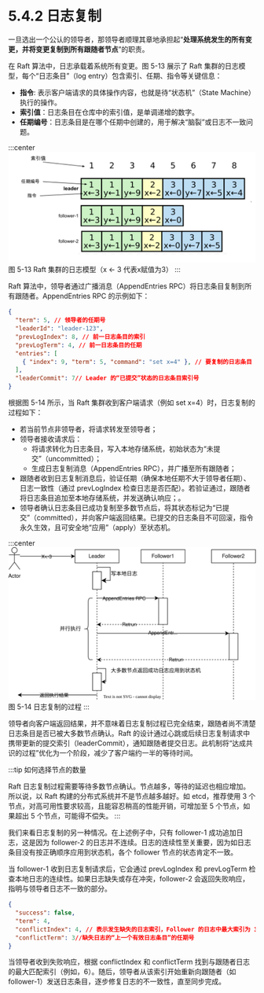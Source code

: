# 5.4.2 日志复制

一旦选出一个公认的领导者，那领导者顺理其章地承担起“**处理系统发生的所有变更，并将变更复制到所有跟随者节点**”的职责。

在 Raft 算法中，日志承载着系统所有变更。图 5-13 展示了 Raft 集群的日志模型，每个“日志条目”（log entry）包含索引、任期、指令等关键信息：

- **指令**: 表示客户端请求的具体操作内容，也就是待“状态机”（State Machine）执行的操作。
- **索引值**：日志条目在仓库中的索引值，是单调递增的数字。
- **任期编号**：日志条目是在哪个任期中创建的，用于解决“脑裂”或日志不一致问题。

:::center
  ![](../assets/raft-log.svg) <br/>
 图 5-13 Raft 集群的日志模型（x ← 3 代表x赋值为3）
:::

Raft 算法中，领导者通过广播消息（AppendEntries RPC）将日志条目复制到所有跟随者。AppendEntries RPC 的示例如下：
```json
{
  "term": 5, // 领导者的任期号
  "leaderId": "leader-123",
  "prevLogIndex": 8, // 前一日志条目的索引
  "prevLogTerm": 4, // 前一日志条目的任期
  "entries": [
    { "index": 9, "term": 5, "command": "set x=4" }, // 要复制的日志条目
  ],
  "leaderCommit": 7// Leader 的“已提交”状态的日志条目索引号
}
```

根据图 5-14 所示，当 Raft 集群收到客户端请求（例如 set x=4）时，日志复制的过程如下：

- 若当前节点非领导者，将请求转发至领导者；
- 领导者接收请求后：
  - 将请求转化为日志条目，写入本地存储系统，初始状态为“未提交”（uncommitted）；
  - 生成日志复制消息（AppendEntries RPC），并广播至所有跟随者；
- 跟随者收到日志复制消息后，验证任期（确保本地任期不大于领导者任期）、日志一致性（通过 prevLogIndex 检查日志是否匹配）。若验证通过，跟随者将日志条目追加至本地存储系统，并发送确认响应；。
- 领导者确认日志条目已成功复制至多数节点后，将其状态标记为“已提交”（committed），并向客户端返回结果。已提交的日志条目不可回滚，指令永久生效，且可安全地“应用”（apply）至状态机。

:::center
  ![](../assets/raft-append-entries.svg) <br/>
 图 5-14 日志复制的过程
:::


领导者向客户端返回结果，并不意味着日志复制过程已完全结束，跟随者尚不清楚日志条目是否已被大多数节点确认。Raft 的设计通过心跳或后续日志复制请求中携带更新的提交索引（leaderCommit），通知跟随者提交日志。此机制将“达成共识的过程”优化为一个阶段，减少了客户端约一半的等待时间。

:::tip 如何选择节点的数量

Raft 日志复制过程需要等待多数节点确认。节点越多，等待的延迟也相应增加。所以说，以 Raft 构建的分布式系统并不是节点越多越好。如 etcd，推荐使用 3 个节点，对高可用性要求较高，且能容忍稍高的性能开销，可增加至 5 个节点，如果超出 5 个节点，可能得不偿失。
:::

我们来看日志复制的另一种情况。在上述例子中，只有 follower-1 成功追加日志，这是因为 follower-2 的日志并不连续。日志的连续性至关重要，因为如日志条目没有按正确顺序应用到状态机，各个 follower 节点的状态肯定不一致。

当 follower-1 收到日志复制请求后，它会通过 prevLogIndex 和 prevLogTerm 检查本地日志的连续性。如果日志缺失或存在冲突，follower-2 会返回失败响应，指明与领导者日志不一致的部分。

```json
{
  "success": false,
  "term": 4,
  "conflictIndex": 4, // 表示发生缺失的日志索引，Follower 的日志中最大索引为 3，所以缺失的索引是 4。
  "conflictTerm": 3//缺失日志的“上一个有效日志条目”的任期号
}
```
当领导者收到失败响应，根据 conflictIndex 和 conflictTerm 找到与跟随者日志的最大匹配索引（例如，6）。随后，领导者从该索引开始重新向跟随者（如 follower-1）发送日志条目，逐步修复日志的不一致性，直至同步完成。